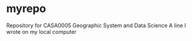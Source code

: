 # myrepo
Repository for CASA0005 Geographic System and Data Science
A line I wrote on my local computer  

